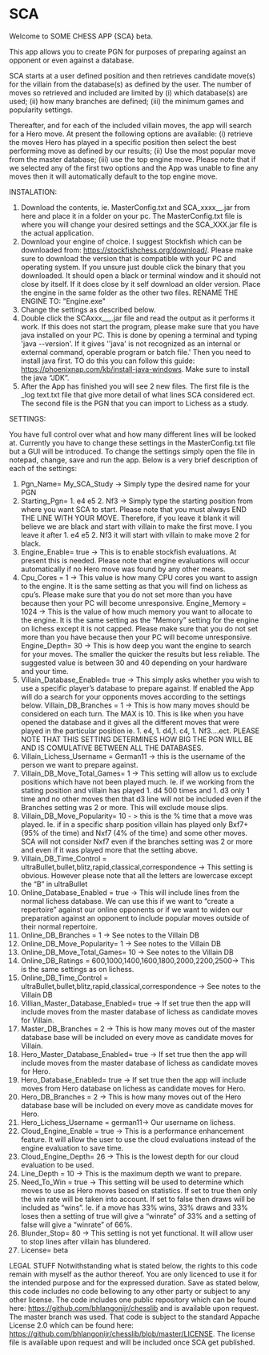 # SCA
Welcome to SOME CHESS APP {SCA} beta.

This app allows you to create PGN for purposes of preparing against an opponent or even against a database. 

SCA starts at a user defined position and then retrieves candidate move(s) for the villain from the database(s) as defined by the user. The number of moves so retrieved and included are limited by (i) which database(s) are used; (ii) how many branches are defined; (iii) the minimum games and popularity settings. 

Thereafter, and for each of the included villain moves, the app will search for a Hero move. At present the following options are available: (i) retrieve the moves Hero has played in a specific position then select the best performing move as defined by our results; (ii) Use the most popular move from the master database; (iii) use the top engine move. Please note that if we selected any of the first two options and the App was unable to fine any moves then it will automatically default to the top engine move. 

INSTALATION: 
1)	Download the contents, ie. MasterConfig.txt and SCA_xxxx__.jar from here and place it in a folder on your pc. The MasterConfig.txt file is where you will change your desired settings and the SCA_XXX.jar file is the actual application. 
2)	Download your engine of choice. I suggest Stockfish which can be downloaded from: https://stockfishchess.org/download/. Please make sure to download the version that is compatible with your PC and operating system. If you unsure just double click the binary that you downloaded. It should open a black or terminal window and it should not close by itself. If it does close by it self download an older version. Place the engine in the same folder as the other two files. RENAME THE ENGINE TO: "Engine.exe"
3)	Change the settings as described below.
4)	Double click the SCAxxx___.jar file and read the output as it performs it work. If this does not start the program, please make sure that you have java installed on your PC. This is done by opening a terminal and typing 'java --version'. If it gives ''java' is not recognized as an internal or external command, operable program or batch file.' Then you need to install java first. TO do this you can follow this guide: https://phoenixnap.com/kb/install-java-windows. Make sure to install the java “JDK”.
5)	After the App has finished you will see 2 new files. The first file is the _log text.txt file that give more detail of what lines SCA considered ect. The second file is the PGN that you can import to Lichess as a study.

SETTINGS:


You have full control over what and how many different lines will be looked at. Currently you have to change these settings in the MasterConfig.txt file but a GUI will be introduced. 
To change the settings simply open the file in notepad, change, save and run the app. Below is a very brief description of each of the settings:
1) Pgn_Name= My_SCA_Study -> Simply type the desired name for your PGN 
2) Starting_Pgn= 1. e4 e5 2. Nf3 -> Simply type the starting position from where you want SCA to start. Please note that you must always END THE LINE WITH YOUR MOVE. Therefore, if you leave it blank it will believe we are black and start with villain to make the first move. I you leave it after 1. e4 e5 2. Nf3 it will start with villain to make move 2 for black. 
3) Engine_Enable= true -> This is to enable stockfish evaluations. At present this is needed. Please note that engine evaluations will occur automatically if no Hero move was found by any other means.
4) Cpu_Cores = 1 -> This value is how many CPU cores you want to assign to the engine. It is the same setting as that you will find on lichess as cpu’s. Please make sure that you do not set more than you have because then your PC will become unresponsive. 
Engine_Memory = 1024 -> This is the value of how much memory you want to allocate to the engine. It is the same setting as the “Memory” setting for the engine on lichess except it is not capped. Please make sure that you do not set more than you have because then your PC will become unresponsive.
Engine_Depth= 30 -> This is how deep you want the engine to search for your moves. The smaller the quicker the results but less reliable. The suggested value is between 30 and 40 depending on your hardware and your time. 
5)  Villain_Database_Enabled= true -> This simply asks whether you wish to use a specific player’s database to prepare against. If enabled the App will do a search for your opponents moves according to the settings below. 
Villain_DB_Branches = 1 -> This is how many moves should be considered on each turn. The MAX is 10. This is like when you have opened the database and it gives all the different moves that were played in the particular position ie. 1. e4, 1. d4,1. c4, 1. Nf3….ect. PLEASE NOTE THAT THIS SETTING DETERMINES HOW BIG THE PGN WILL BE AND IS COMULATIVE BETWEEN ALL THE DATABASES. 
6)  Villain_Lichess_Username = German11 -> this is the username of the person we want to prepare against.
7)  Villain_DB_Move_Total_Games= 1 -> This setting will allow us to exclude positions which have not been played much. Ie. if we working from the stating position and villain has played 1. d4 500 times and 1. d3 only 1 time and no other moves then that d3 line will not be included even if the Branches setting was 2 or more. This will exclude mouse slips.
8)  Villain_DB_Move_Popularity= 10 - > this is the % time that a move was played. Ie. if in a specific sharp position villain has played only Bxf7+ {95% of the time) and Nxf7 (4% of the time} and some other moves. SCA will not consider Nxf7 even if the branches setting was 2 or more and even if it was played more that the setting above.
9)  Villain_DB_Time_Control = ultraBullet,bullet,blitz,rapid,classical,correspondence -> This setting is obvious. However please note that all the letters are lowercase except the “B” in ultraBullet
10)  Online_Database_Enabled = true -> This will include lines from the normal lichess database. We can use this if we want to “create a repertoire” against our online opponents or if we want to widen our preparation against an opponent to include popular moves outside of their normal repertoire.
11)  Online_DB_Branches = 1 -> See notes to the Villain DB 
12)  Online_DB_Move_Popularity= 1 -> See notes to the Villain DB 
13)  Online_DB_Move_Total_Games= 10 -> See notes to the Villain DB 
14)  Online_DB_Ratings = 600,1000,1400,1600,1800,2000,2200,2500-> This is the same settings as on lichess.
15)  Online_DB_Time_Control = ultraBullet,bullet,blitz,rapid,classical,correspondence  -> See notes to the Villain DB 
16)  Villian_Master_Database_Enabled= true -> If set true then the app will include moves from the master database of lichess as candidate moves for Villain. 
17)  Master_DB_Branches = 2 -> This is how many moves out of the master database base will be included on every move as candidate moves for Villain. 
18)  Hero_Master_Database_Enabled= true -> If set true then the app will include moves from the master database of lichess as candidate moves for Hero. 
19) Hero_Database_Enabled= true -> If set true then the app will include moves from Hero database on lichess as candidate moves for Hero. 
20)  Hero_DB_Branches = 2 -> This is how many moves out of the Hero database base will be included on every move as candidate moves for Hero. 
21)  Hero_Lichess_Username = german11-> Our username on lichess.
22)  Cloud_Engine_Enable = true -> This is a performance enhancement feature. It will allow the user to use the cloud evaluations instead of the engine evaluation to save time. 
19)  Cloud_Engine_Depth= 26 -> This is the lowest depth for our cloud evaluation to be used.
20)  Line_Depth = 10 -> This is the maximum depth we want to prepare. 
21)  Need_To_Win = true -> This setting will be used to determine which moves to use as Hero moves based on statistics. If set to true then only the win rate will be taken into account. If set to false then draws will be included as “wins”. Ie. if a move has 33% wins, 33% draws and 33% loses then a setting of true will give a “winrate” of 33% and a setting of false will give a “winrate” of 66%. 
22)  Blunder_Stop= 80 -> This setting is not yet functional. It will allow user to stop lines after villain has blundered.
23)  License= beta



LEGAL STUFF
Notwithstanding what is stated below, the rights to this code remain with myself as the author thereof. You are only licenced to use it for the intended purpose and for the expressed duration.
Save as stated below, this code includes no code bellowing to any other party or subject to any other license.
The code includes one public repository which can be found here: https://github.com/bhlangonijr/chesslib and is available upon request. The master branch was used. That code is subject to the standard Appache License 2.0 which can be found here: https://github.com/bhlangonijr/chesslib/blob/master/LICENSE. The license file is available upon request and will be included once SCA get published.
 

